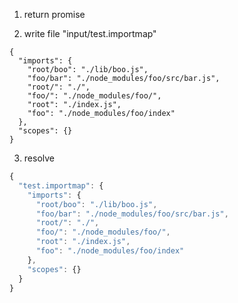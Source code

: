 1. return promise

2. write file "input/test.importmap"
```importmap
{
  "imports": {
    "root/boo": "./lib/boo.js",
    "foo/bar": "./node_modules/foo/src/bar.js",
    "root/": "./",
    "foo/": "./node_modules/foo/",
    "root": "./index.js",
    "foo": "./node_modules/foo/index"
  },
  "scopes": {}
}
```

3. resolve
```js
{
  "test.importmap": {
    "imports": {
      "root/boo": "./lib/boo.js",
      "foo/bar": "./node_modules/foo/src/bar.js",
      "root/": "./",
      "foo/": "./node_modules/foo/",
      "root": "./index.js",
      "foo": "./node_modules/foo/index"
    },
    "scopes": {}
  }
}
```